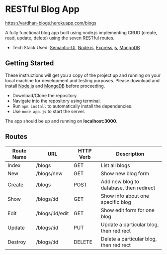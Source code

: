 # RESTful Blog App
https://vardhan-blogs.herokuapp.com/blogs

A fully functional blog app built using node.js implementing CRUD (create, read, update, delete) using the seven RESTful routes.

* Tech Stack Used: [Semantic-UI](https://semantic-ui.com), [Node.js](https://nodejs.org/en/download/), [Express.js](https://expressjs.com/), [MongoDB](https://www.mongodb.com/download-center/community)

## Getting Started

These instructions will get you a copy of the project up and running on your local machine for development and testing purposes.
Please download and install [Node.js](https://nodejs.org/en/download/) and [MongoDB](https://www.mongodb.com/download-center/community) before proceeding.

* Download/Clone the repository.
* Navigate into the repository using terminal.
* Run ```npm install``` to automatically install the dependencies.
* Use ```node app.js``` to start the server.

The app should be up and running on **localhost:3000**.

## Routes

|  Route Name   |  URL      |   HTTP Verb   |  Description  |
| ------------- |-------------|-----|----|
| Index	|/blogs	|GET |List all blogs
New	|/blogs/new	|GET	|Show new blog form
Create	|/blogs	|POST	|Add new blog to database, then redirect
Show	|/blogs/:id	|GET	|Show info about one specific blog
Edit	|/blogs/:id/edit	|GET	|Show edit form for one blog	
Update	|/blogs/:id	|PUT	|Update a particular blog, then redirect
Destroy	|/blogs/:id	|DELETE	|Delete a particular blog, then redirect	
